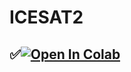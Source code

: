 # ICESAT2

## <div align="left">✅<a href="https://colab.research.google.com/github/1kaiser/ICESAT2/blob/main/Visualizing_ICESat_2_Elevations.ipynb" target="_parent"><img src="https://colab.research.google.com/assets/colab-badge.svg" alt="Open In Colab"/></a>
</div>

